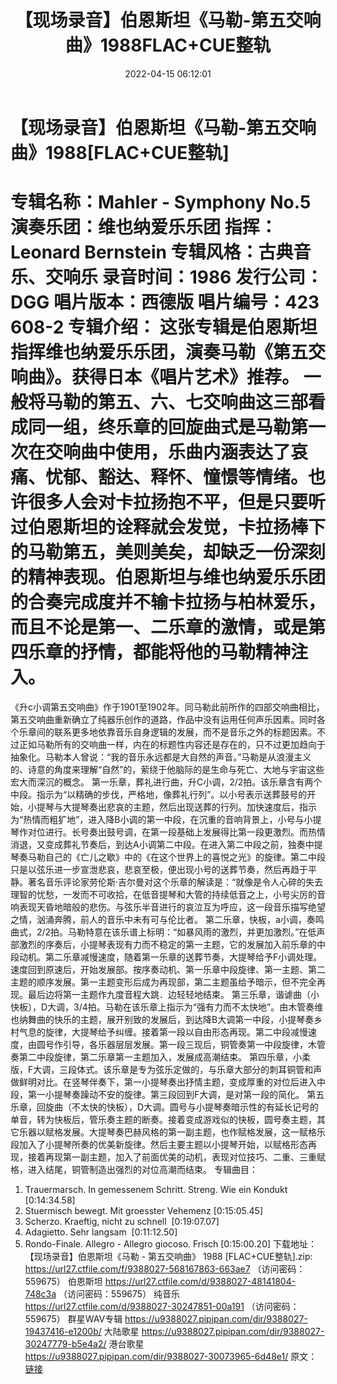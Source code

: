 ﻿---
title: 【现场录音】伯恩斯坦《马勒-第五交响曲》1988FLAC+CUE整轨
date: 2022-04-15 06:12:01
categories: 古典音乐、新世纪、纯音雅乐
tags: 纯音雅乐
---
# 【现场录音】伯恩斯坦《马勒-第五交响曲》1988[FLAC+CUE整轨]

专辑名称：Mahler - Symphony
No.5
演奏乐团：维也纳爱乐乐团
指挥：Leonard
Bernstein
专辑风格：古典音乐、交响乐
录音时间：1986
发行公司：DGG
唱片版本：西德版
唱片编号：423 608-2
专辑介绍：
这张专辑是伯恩斯坦指挥维也纳爱乐乐团，演奏马勒《第五交响曲》。获得日本《唱片艺术》推荐。
一般将马勒的第五、六、七交响曲这三部看成同一组，终乐章的回旋曲式是马勒第一次在交响曲中使用，乐曲内涵表达了哀痛、忧郁、豁达、释怀、憧憬等情绪。也许很多人会对卡拉扬抱不平，但是只要听过伯恩斯坦的诠释就会发觉，卡拉扬棒下的马勒第五，美则美矣，却缺乏一份深刻的精神表现。伯恩斯坦与维也纳爱乐乐团的合奏完成度并不输卡拉扬与柏林爱乐，而且不论是第一、二乐章的激情，或是第四乐章的抒情，都能将他的马勒精神注入。
==========
《升c小调第五交响曲》作于1901至1902年。同马勒此前所作的四部交响曲相比，第五交响曲重新确立了纯器乐创作的道路，作品中没有运用任何声乐因素。同时各个乐章间的联系更多地依靠音乐自身逻辑的发展，而不是音乐之外的标题因素。不过正如马勒所有的交响曲一样，内在的标题性内容还是存在的，只不过更加趋向于抽象化。马勒本人曾说：“我的音乐永远都是大自然的声音。”马勒是从浪漫主义的、诗意的角度来理解“自然”的，萦绕于他脑际的是生命与死亡、大地与宇宙这些宏大而深沉的概念。
第一乐章，葬礼进行曲，升C小调，2/2拍。该乐章含有两个中段。指示为“以精确的步伐，严格地，像葬礼行列”。以小号表示送葬鼓号的开始，小提琴与大提琴奏出悲哀的主题，然后出现送葬的行列。加快速度后，指示为“热情而粗犷地”，进入降B小调的第一中段，在沉重的音响背景上，小号与小提琴作对位进行。长号奏出鼓号调，在第一段基础上发展得比第一段更激烈。而热情消退，又变成葬礼节奏后，到达A小调第二中段。在进入第二中段之前，独奏中提琴奏马勒自己的《亡儿之歇》中的《在这个世界上的喜悦之光》的旋律。第二中段只是以弦乐进一步宣泄悲哀，悲哀至极，便出现小号的送葬节奏，然后再趋于平静。著名音乐评论家劳伦斯·吉尔曼对这个乐章的解读是：“就像是令人心碎的失去理智的忧愁，一发而不可收拾，在低音提琴和大管的持续低音之上，小号尖厉的音响表现天昏地暗般的悲伤。与弦乐半音进行的哀泣互为呼应，这一段音乐描写绝望之情，汹涌奔腾，前人的音乐中未有可与伦比者。
第二乐章，快板，a小调，奏鸣曲式，2/2拍。马勒特意在该乐谱上标明：“如暴风雨的激烈，并更加激烈。”在低声部激烈的序奏后，小提琴表现有力而不稳定的第一主题，它的发展加入前乐章的中段动机。第二乐章减慢速度，随着第一乐章的送葬节奏，大提琴给予F小调处理。速度回到原速后，开始发展部。按序奏动机、第一乐章中段旋律、第一主题、第二主题的顺序发展。第一主题变形后成为再现部，第二主题虽给予暗示，但不完全再现。最后边将第一主题作九度音程大跳．边轻轻地结束。
第三乐章，谐谑曲（小快板），D大调，3/4拍。马勒在该乐章上指示为“强有力而不太快地”。由木管奏维也纳舞曲的快乐的主题，展开别致的发展后，到达降B大调第一中段，小提琴奏乡村气息的旋律，大提琴给予纠缠。接着第一段以自由形态再现。第二中段减慢速度，由圆号作引导，各乐器层层发展。第一段三现后，铜管奏第一中段旋律，木管奏第二中段旋律，第二乐章第一主题加入，发展成高潮结束。
第四乐章，小柔版，F大调，三段体式。该乐章是专为弦乐定做的，与乐章大部分的刺耳铜管和声做鲜明对比。在竖琴伴奏下，第一小提琴奏出抒情主题，变成厚重的对位后进入中段，第一小提琴奏躁动不安的旋律。第三段回到F大调，是对第一段的简化。
第五乐章，回旋曲（不太快的快板），D大调。圆号与小提琴奏暗示性的有延长记号的单音，转为快板后，管乐奏主题的断奏。接着变成游戏似的快板，圆号奏主题，其它乐器以赋格发展。大提琴奏巴赫风格的第一副主题，也作赋格发展，这一赋格乐段加入了小提琴所奏的优美新旋律。然后主要主题以小提琴开始，以赋格形态再现，接着再现第一副主题，加入了前面优美的动机，表现对位技巧、二重、三重赋格，进入结尾，铜管制造出强烈的对位高潮而结束。
专辑曲目：
01. Trauermarsch. In gemessenem
Schritt. Streng. Wie ein Kondukt
[0:14:34.58]
02. Stuermisch bewegt. Mit
groesster Vehemenz
[0:15:05.45]
03. Scherzo. Kraeftig, nicht zu
schnell  [0:19:07.07]
04. Adagietto. Sehr
langsam  [0:11:12.50]
05. Rondo-Finale. Allegro -
Allegro giocoso. Frisch
[0:15:00.20]
下载地址：
【现场录音】伯恩斯坦《马勒 - 第五交响曲》 1988 [FLAC+CUE整轨].zip: https://url27.ctfile.com/f/9388027-568167863-663ae7
（访问密码：559675）
伯恩斯坦
https://url27.ctfile.com/d/9388027-48141804-748c3a
（访问密码：559675）
纯音乐
https://url27.ctfile.com/d/9388027-30247851-00a191
（访问密码：559675）
群星WAV专辑
https://u9388027.pipipan.com/dir/9388027-19437416-e1200b/
大陆歌星
https://u9388027.pipipan.com/dir/9388027-30247779-b5e4a2/
港台歌星
https://u9388027.pipipan.com/dir/9388027-30073965-6d48e1/
原文：[链接](https://blog.sina.com.cn/s/blog_1647c7e7601030woa.html)